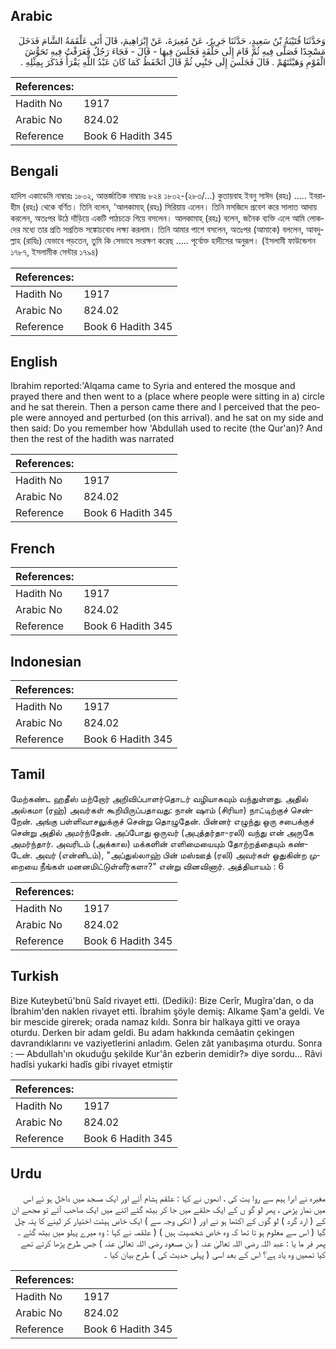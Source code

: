 ## Arabic


<div dir="rtl" lang="ar" style={{fontSize:'larger',backgroundColor:'#f8f9fa',padding:20}}>
وَحَدَّثَنَا قُتَيْبَةُ بْنُ سَعِيدٍ، حَدَّثَنَا جَرِيرٌ، عَنْ مُغِيرَةَ، عَنْ إِبْرَاهِيمَ، قَالَ أَتَى عَلْقَمَةُ الشَّامَ فَدَخَلَ مَسْجِدًا فَصَلَّى فِيهِ ثُمَّ قَامَ إِلَى حَلْقَةٍ فَجَلَسَ فِيهَا - قَالَ - فَجَاءَ رَجُلٌ فَعَرَفْتُ فِيهِ تَحَوُّشَ الْقَوْمِ وَهَيْئَتَهُمْ ‏.‏ قَالَ فَجَلَسَ إِلَى جَنْبِي ثُمَّ قَالَ أَتَحْفَظُ كَمَا كَانَ عَبْدُ اللَّهِ يَقْرَأُ فَذَكَرَ بِمِثْلِهِ ‏.‏
</div>
<div style={{backgroundColor:'#f8f9fa',padding:20, marginBottom: 10}}><table> <thead> <tr> <th>References:</th> <th></th> </tr> </thead> <tbody><tr><td>Hadith No</td><td>1917</td></tr><tr><td>Arabic No</td><td>824.02</td></tr><tr><td>Reference</td><td>Book 6 Hadith 345</td></tr></tbody></table></div>

## Bengali


<div dir="ltr" lang="bn" style={{fontSize:'larger',backgroundColor:'#f8f9fa',padding:20}}>
হাদিস একাডেমি নাম্বারঃ ১৮০২, আন্তর্জাতিক নাম্বারঃ ৮২৪ ১৮০২-(২৮৩/...) কুতায়বাহ ইবনু সাঈদ (রহঃ) ..... ইবরাহীম (রহঃ) থেকে বর্ণিত। তিনি বলেন, 'আলকামাহ্ (রহঃ) সিরিয়ায় এলেন। তিনি মসজিদে প্রবেশ করে সালাত আদায় করলেন, অতঃপর উঠে দাঁড়িয়ে একটি পাঠচক্রে গিয়ে বসলেন। আলকামাহ্ (রহঃ) বলেন, জনৈক ব্যক্তি এলে আমি লোকদের মধ্যে তার প্রতি সপ্রতিভ সঙ্কোচবোধ লক্ষ্য করলাম। তিনি আমার পাশে বসলেন, অতঃপর (আমাকে) বললেন, আবদুল্লাহ (রাযিঃ) যেভাবে পড়তেন, তুমি কি সেভাবে সংরক্ষণ করেছ ..... পূর্বোক্ত হাদীসের অনুরূপ। (ইসলামী ফাউন্ডেশন ১৭৮৭, ইসলামীক সেন্টার ১৭৯৪)
</div>
<div style={{backgroundColor:'#f8f9fa',padding:20, marginBottom: 10}}><table> <thead> <tr> <th>References:</th> <th></th> </tr> </thead> <tbody><tr><td>Hadith No</td><td>1917</td></tr><tr><td>Arabic No</td><td>824.02</td></tr><tr><td>Reference</td><td>Book 6 Hadith 345</td></tr></tbody></table></div>

## English


<div dir="ltr" lang="en" style={{fontSize:'larger',backgroundColor:'#f8f9fa',padding:20}}>
Ibrahim reported:'Alqama came to Syria and entered the mosque and prayed there and then went to a (place where people were sitting in a) circle and he sat therein. Then a person came there and I perceived that the people were annoyed and perturbed (on this arrival). and he sat on my side and then said: Do you remember how 'Abdullah used to recite (the Qur'an)? And then the rest of the hadith was narrated
</div>
<div style={{backgroundColor:'#f8f9fa',padding:20, marginBottom: 10}}><table> <thead> <tr> <th>References:</th> <th></th> </tr> </thead> <tbody><tr><td>Hadith No</td><td>1917</td></tr><tr><td>Arabic No</td><td>824.02</td></tr><tr><td>Reference</td><td>Book 6 Hadith 345</td></tr></tbody></table></div>

## French


<div dir="ltr" lang="fr" style={{fontSize:'larger',backgroundColor:'#f8f9fa',padding:20}}>

</div>
<div style={{backgroundColor:'#f8f9fa',padding:20, marginBottom: 10}}><table> <thead> <tr> <th>References:</th> <th></th> </tr> </thead> <tbody><tr><td>Hadith No</td><td>1917</td></tr><tr><td>Arabic No</td><td>824.02</td></tr><tr><td>Reference</td><td>Book 6 Hadith 345</td></tr></tbody></table></div>

## Indonesian


<div dir="ltr" lang="id" style={{fontSize:'larger',backgroundColor:'#f8f9fa',padding:20}}>

</div>
<div style={{backgroundColor:'#f8f9fa',padding:20, marginBottom: 10}}><table> <thead> <tr> <th>References:</th> <th></th> </tr> </thead> <tbody><tr><td>Hadith No</td><td>1917</td></tr><tr><td>Arabic No</td><td>824.02</td></tr><tr><td>Reference</td><td>Book 6 Hadith 345</td></tr></tbody></table></div>

## Tamil


<div dir="ltr" lang="ta" style={{fontSize:'larger',backgroundColor:'#f8f9fa',padding:20}}>
மேற்கண்ட ஹதீஸ் மற்றோர் அறிவிப்பாளர்தொடர் வழியாகவும் வந்துள்ளது. அதில் அல்கமா (ரஹ்) அவர்கள் கூறியிருப்பதாவது: நான் ஷாம் (சிரியா) நாட்டிற்குச் சென்றேன். அங்கு பள்ளிவாசலுக்குச் சென்று தொழுதேன். பின்னர் எழுந்து ஒரு சபைக்குச் சென்று அதில் அமர்ந்தேன். அப்போது ஒருவர் (அபுத்தர்தா-ரலி) வந்து என் அருகே அமர்ந்தார். அவரிடம் (அக்கால) மக்களின் எளிமையையும் தோற்றத்தையும் கண்டேன். அவர் (என்னிடம்), "அப்துல்லாஹ் பின் மஸ்ஊத் (ரலி) அவர்கள் ஓதுகின்ற முறையை நீங்கள் மனனமிட்டுள்ளீர்களா?" என்று வினவினார். அத்தியாயம் : 6
</div>
<div style={{backgroundColor:'#f8f9fa',padding:20, marginBottom: 10}}><table> <thead> <tr> <th>References:</th> <th></th> </tr> </thead> <tbody><tr><td>Hadith No</td><td>1917</td></tr><tr><td>Arabic No</td><td>824.02</td></tr><tr><td>Reference</td><td>Book 6 Hadith 345</td></tr></tbody></table></div>

## Turkish


<div dir="ltr" lang="tr" style={{fontSize:'larger',backgroundColor:'#f8f9fa',padding:20}}>
Bize Kuteybetü'bnü Saîd rivayet etti. (Dediki): Bize Cerîr, Mugîra'dan, o da İbrahim'den naklen rivayet etti. İbrahim şöyle demiş: Alkame Şam'a geldi. Ve bir mescide girerek; orada namaz kıldı. Sonra bir halkaya gitti ve oraya oturdu. Derken bir adam geldi. Bu adam hakkında cemâatin çekingen davrandıklarını ve vaziyetlerini anladım. Gelen zât yanıbaşıma oturdu. Sonra : — Abdullah'ın okuduğu şekilde Kur'ân ezberin demidir?» diye sordu... Râvi hadîsi yukarki hadîs gibi rivayet etmiştir
</div>
<div style={{backgroundColor:'#f8f9fa',padding:20, marginBottom: 10}}><table> <thead> <tr> <th>References:</th> <th></th> </tr> </thead> <tbody><tr><td>Hadith No</td><td>1917</td></tr><tr><td>Arabic No</td><td>824.02</td></tr><tr><td>Reference</td><td>Book 6 Hadith 345</td></tr></tbody></table></div>

## Urdu


<div dir="rtl" lang="ur" style={{fontSize:'larger',backgroundColor:'#f8f9fa',padding:20}}>
مغیرہ نے ابرا ہیم سے روا یت کی ، انھوں نے کہا : علقم ہشام آئے اور ایک مسجد میں داخل ہو ئے اس میں نماز پڑھی ، پھر لو گو ں کے ایک حلقے میں جا کر بیٹھ گئے اتنے میں ایک صاحب آئے تو مجھے ان کے ( ارد گرد ) لو گوں کے اکٹھا ہو نے اور ( انکی وجہ سے ) ایک خاص ہیئت اختیار کر لینے کا پتہ چل گیا ( اس سے معلوم ہو تا تھا کہ وہ خاص شخصیت ہیں ) ( علقمہ نے کہا : وہ میرے پہلو میں بیٹھ گئے ۔ پھر فر ما یا : عبد اللہ رضی اللہ تعالیٰ عنہ ( بن مسعود رضی اللہ تعالیٰ عنہ ) جس طرح پڑھا کرتے تھے کیا تمھیں وہ یاد ہے؟ اس کے بعد اسی ( پہلی حدیث کی ) طرح بیان کیا ۔
</div>
<div style={{backgroundColor:'#f8f9fa',padding:20, marginBottom: 10}}><table> <thead> <tr> <th>References:</th> <th></th> </tr> </thead> <tbody><tr><td>Hadith No</td><td>1917</td></tr><tr><td>Arabic No</td><td>824.02</td></tr><tr><td>Reference</td><td>Book 6 Hadith 345</td></tr></tbody></table></div>